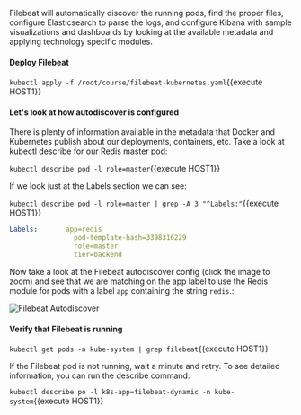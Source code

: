 Filebeat will automatically discover the running pods, find the proper files, configure Elasticsearch to parse the logs, and configure Kibana with sample visualizations and dashboards by looking at the available metadata and applying technology specific modules.

#### Deploy Filebeat

`kubectl apply -f /root/course/filebeat-kubernetes.yaml`{{execute HOST1}}

#### Let's look at how autodiscover is configured

There is plenty of information available in the metadata that Docker and Kubernetes publish about our deployments, containers, etc.  Take a look at kubectl describe for our Redis master pod:

`kubectl describe pod -l role=master`{{execute HOST1}}

If we look just at the Labels section we can see:

`kubectl describe pod -l role=master | grep -A 3 "^Labels:"`{{execute HOST1}}

```yaml
Labels:       app=redis
                pod-template-hash=3398316229
                role=master
                tier=backend
```

Now take a look at the Filebeat autodiscover config (click the image to zoom) and see that we are matching on the app label to use the Redis module for pods with a label `app` containing the string `redis`.:

![Filebeat Autodiscover](https://user-images.githubusercontent.com/25182304/44665809-d53d4480-a9e4-11e8-812c-eb3a3a9706e6.png)

#### Verify that Filebeat is running

`kubectl get pods -n kube-system | grep filebeat`{{execute HOST1}}

If the Filebeat pod is not running, wait a minute and retry. To see detailed information, you can run the describe command:

`kubectl describe po -l k8s-app=filebeat-dynamic -n kube-system`{{execute HOST1}}
